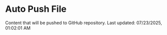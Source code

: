 # Auto Push File

Content that will be pushed to GitHub repository.
Last updated: 07/23/2025, 01:02:01 AM